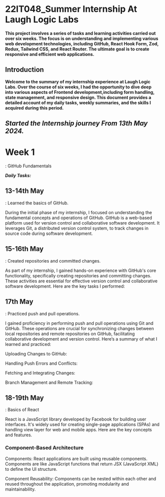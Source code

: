 # 22IT048_Summer Internship At Laugh Logic Labs

**This project involves a series of tasks and learning activities carried out over six weeks. The focus is on understanding and implementing various web development technologies, including GitHub, React Hook Form, Zod, Redux, Tailwind CSS, and React Router. The ultimate goal is to create responsive and efficient web applications.**

**<h2>Introduction</h2>**

**Welcome to the summary of my internship experience at Laugh Logic Labs. Over the course of six weeks, I had the opportunity to dive deep into various aspects of Frontend** **development,including form handling, state management, and responsive design. This document provides a detailed account of my daily tasks, weekly summaries, and the skills I acquired** **during this period.**

**<h2><i>Started the Internship journey From 13th May 2024.</i></h2>**


**<h1>Week 1</h1>** : GitHub Fundamentals

**<i>Daily Tasks:</i>**

**<h2>13-14th May</h2>** : Learned the basics of GitHub.

During the initial phase of my internship, I focused on understanding the fundamental concepts and operations of GitHub. GitHub is a web-based platform used for version control and collaborative software development. It leverages Git, a distributed version control system, to track changes in source code during software development.

**<h2>15-16th May</h2>** : Created repositories and committed changes.

As part of my internship, I gained hands-on experience with GitHub's core functionality, specifically creating repositories and committing changes. These activities are essential for effective version control and collaborative software development. Here are the key tasks I performed:

**<h2>17th May</h2>** : Practiced push and pull operations.

I gained proficiency in performing push and pull operations using Git and GitHub. These operations are crucial for synchronizing changes between local repositories and remote repositories on GitHub, facilitating collaborative development and version control. Here’s a summary of what I learned and practiced:

Uploading Changes to GitHub:

Handling Push Errors and Conflicts:

Fetching and Integrating Changes:

Branch Management and Remote Tracking:

**<h2>18-19th May</h2>**: Basics of React

React is a JavaScript library developed by Facebook for building user interfaces. It's widely used for creating single-page applications (SPAs) and handling view layer for web and mobile apps. Here are the key concepts and features.

**<h3>Component-Based Architecture</h3>**

Components: React applications are built using reusable components. Components are like JavaScript functions that return JSX (JavaScript XML) to define the UI structure.

Component Reusability: Components can be nested within each other and reused throughout the application, promoting modularity and maintainability.




